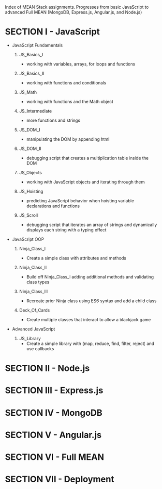 Index of MEAN Stack assignments.  Progresses from basic JavaScript to advanced Full MEAN (MongoDB, Express.js, Angular.js, and Node.js)

SECTION I - JavaScript
====================================================================================

- JavaScript Fundamentals

	1. JS_Basics_I
		- working with variables, arrays, for loops and functions

	2. JS_Basics_II
		- working with functions and conditionals

	3. JS_Math
		- working with functions and the Math object

	4. JS_Intermediate
		- more functions and strings

	5. JS_DOM_I
		- manipulating the DOM by appending html

	6. JS_DOM_II
		- debugging script that creates a multiplication table inside the DOM

	7. JS_Objects
		- working with JavaScript objects and iterating through them

	8. JS_Hoisting
		- predicting JavaScript behavior when hoisting variable declarations and functions

	9. JS_Scroll
		- debugging script that iterates an array of strings and dynamically displays each string with a typing effect


- JavaScript OOP
	
	1. Ninja_Class_I
		- Create a simple class with attributes and methods

	2. Ninja_Class_II
		- Build off Ninja_Class_I adding additional methods and validating class types

	3. Ninja_Class_III
		- Recreate prior Ninja class using ES6 syntax and add a child class

	4. Deck_Of_Cards
		- Create multiple classes that interact to allow a blackjack game


- Advanced JavaScript

	1. JS_Library
		- Create a simple library with (map, reduce, find, filter, reject) and use callbacks


SECTION II - Node.js
==================================================================================


SECTION III - Express.js
==================================================================================

SECTION IV - MongoDB
==================================================================================

SECTION V - Angular.js
==================================================================================

SECTION VI - Full MEAN
==================================================================================

SECTION VII - Deployment
==================================================================================






